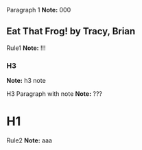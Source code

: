 Paragraph 1
**Note:** 000

## Eat That Frog! by Tracy, Brian

Rule1
**Note:** !!!

### H3
**Note:** h3 note

H3 Paragraph with note
**Note:** ???

# H1

Rule2
**Note:** aaa

